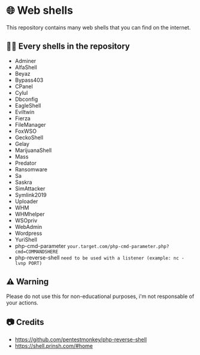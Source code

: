 # 🌐 Web shells

This repository contains many web shells that you can find on the internet.





## 👨‍💻 Every shells in the repository

- Adminer
- AlfaShell
- Beyaz
- Bypass403
- CPanel
- Cylul
- Dbconfig
- EagleShell
- Eviltwin
- Fierza
- FileManager
- FoxWSO
- GeckoShell
- Gelay
- MarijuanaShell
- Mass
- Predator
- Ransomware
- Sa
- Saskra
- SimAttacker
- Symlink2019
- Uploader
- WHM
- WHMhelper
- WSOpriv
- WebAdmin
- Wordpress
- YuriShell
- php-cmd-parameter ```your.target.com/php-cmd-parameter.php?cmd=COMMANDSHERE```
- php-reverse-shell ```need to be used with a listener (example: nc -lvnp PORT)```
## ⚠️ Warning

Please do not use this for non-educational purposes, i'm not responsable of your actions.
## 📷 Credits

- https://github.com/pentestmonkey/php-reverse-shell
- https://shell.prinsh.com/#home
